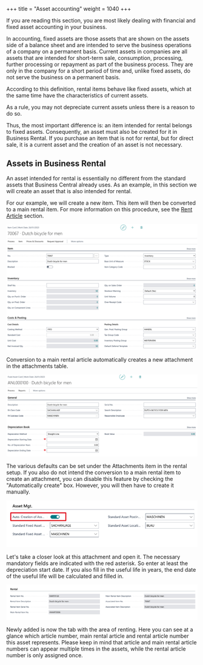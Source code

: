 +++
title = "Asset accounting"
weight = 1040
+++

If you are reading this section, you are most likely dealing with financial and fixed asset accounting in your business. 

In accounting, fixed assets are those assets that are shown on the assets side of a balance sheet and are intended to serve the business operations of a company on a permanent basis. Current assets in companies are all assets that are intended for short-term sale, consumption, processing, further processing or repayment as part of the business process. They are only in the company for a short period of time and, unlike fixed assets, do not serve the business on a permanent basis.

According to this definition, rental items behave like fixed assets, which at the same time have the characteristics of current assets.
 
As a rule, you may not depreciate current assets unless there is a reason to do so.
 
Thus, the most important difference is: an item intended for rental belongs to fixed assets. Consequently, an asset must also be created for it in Business Rental. If you purchase an item that is not for rental, but for direct sale, it is a current asset and the creation of an asset is not necessary.

## Assets in Business Rental

An asset intended for rental is essentially no different from the standard assets that Business Central already uses. As an example, in this section we will create an asset that is also intended for rental.

For our example, we will create a new item. This item will then be converted to a main rental item. For more information on this procedure, see the [Rent Article](https://businessrental.tweecore.de/articles/EN/rent_article.html) section.

![article men's bike](/images/item_new_en.jpg)

Conversion to a main rental article automatically creates a new attachment in the attachments table. 

![Attachment men's bike](/images/fixed_asset_en.jpg)

The various defaults can be set under the Attachments item in the rental setup. If you also do not intend the conversion to a main rental item to create an attachment, you can disable this feature by checking the "Automatically create" box. However, you will then have to create it manually.

![Rent setup attachments](/images/setup_asset_en.jpg)

Let's take a closer look at this attachment and open it. The necessary mandatory fields are indicated with the red asterisk. So enter at least the depreciation start date. If you also fill in the useful life in years, the end date of the useful life will be calculated and filled in.

![Rental equipment assets](/images/asset_rental_en.jpg)

Newly added is now the tab with the area of renting. Here you can see at a glance which article number, main rental article and rental article number this asset represents. Please keep in mind that article and main rental article numbers can appear multiple times in the assets, while the rental article number is only assigned once.
